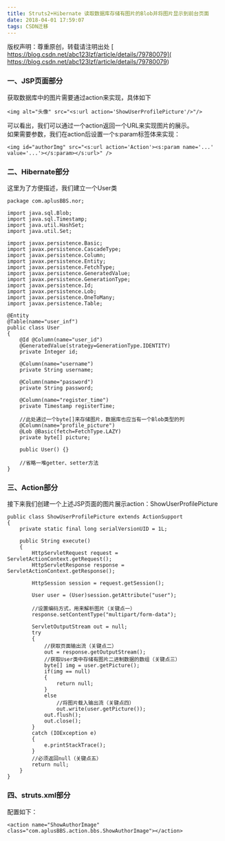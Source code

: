 ```yaml
---
title: Struts2+Hibernate 读取数据库存储有图片的Blob并将图片显示到前台页面
date: 2018-04-01 17:59:07
tags: CSDN迁移
---
```

 版权声明：尊重原创，转载请注明出处 [ https://blog.csdn.net/abc123lzf/article/details/79780079]( https://blog.csdn.net/abc123lzf/article/details/79780079)   
  ### 一、JSP页面部分

 获取数据库中的图片需要通过action来实现，具体如下

 
```
<img alt="头像" src="<s:url action='ShowUserProfilePicture'/>"/>
```
 可以看出，我们可以通过一个action返回一个URL来实现图片的展示。   
 如果需要参数，我们在action后设置一个s:param标签体来实现：

 
```
<img id="authorImg" src="<s:url action='Action'><s:param name='...' value='...'></s:param></s:url>" />
```
 
### 二、Hibernate部分

 这里为了方便描述，我们建立一个User类

 
```
package com.aplusBBS.nor;

import java.sql.Blob;
import java.sql.Timestamp;
import java.util.HashSet;
import java.util.Set;

import javax.persistence.Basic;
import javax.persistence.CascadeType;
import javax.persistence.Column;
import javax.persistence.Entity;
import javax.persistence.FetchType;
import javax.persistence.GeneratedValue;
import javax.persistence.GenerationType;
import javax.persistence.Id;
import javax.persistence.Lob;
import javax.persistence.OneToMany;
import javax.persistence.Table;

@Entity
@Table(name="user_inf")
public class User
{
    @Id @Column(name="user_id")
    @GeneratedValue(strategy=GenerationType.IDENTITY)
    private Integer id;

    @Column(name="username")
    private String username;

    @Column(name="password")
    private String password;

    @Column(name="register_time")
    private Timestamp registerTime;

    //此处通过一个byte[]来存储图片，数据库也应当有一个Blob类型的列
    @Column(name="profile_picture")
    @Lob @Basic(fetch=FetchType.LAZY)
    private byte[] picture;

    public User() {}

    //省略一堆getter、setter方法
}

```
 
### 三、Action部分

 接下来我们创建一个上述JSP页面的图片展示action：ShowUserProfilePicture

 
```
public class ShowUserProfilePicture extends ActionSupport
{
    private static final long serialVersionUID = 1L;

    public String execute()
    {
        HttpServletRequest request = ServletActionContext.getRequest();
        HttpServletResponse response = ServletActionContext.getResponse();

        HttpSession session = request.getSession();

        User user = (User)session.getAttribute("user");

        //设置编码方式，用来解析图片（关键点一）
        response.setContentType("multipart/form-data");

        ServletOutputStream out = null;
        try 
        {
            //获取页面输出流（关键点二）
            out = response.getOutputStream();
            //获取User类中存储有图片二进制数据的数组（关键点三）
            byte[] img = user.getPicture();
            if(img == null)
            {
                return null;
            }
            else
                //将图片载入输出流（关键点四）
                out.write(user.getPicture());
            out.flush();
            out.close();
        }
        catch (IOException e) 
        {
            e.printStackTrace();
        }
        //必须返回null（关键点五）
        return null;
    }
}
```
 
### 四、struts.xml部分

 配置如下：

 
```
<action name="ShowAuthorImage" class="com.aplusBBS.action.bbs.ShowAuthorImage"></action>
```
   
  